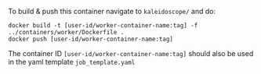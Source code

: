 To build & push this container navigate to `kaleidoscope/` and do:
```
docker build -t [user-id/worker-container-name:tag] -f ../containers/worker/Dockerfile .
docker push [user-id/worker-container-name:tag]
```

The container ID `[user-id/worker-container-name:tag]` should also be used in the yaml template `job_template.yaml`
